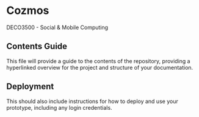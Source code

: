 # Cozmos
DECO3500 - Social &amp; Mobile Computing

## Contents Guide
This file will provide a guide to the contents of the repository, 
providing a hyperlinked overview for the project and structure of your documentation. 

## Deployment 
This should also include instructions for how to deploy and use your prototype, including any login credentials.

